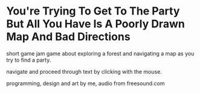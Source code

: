 # You're Trying To Get To The Party But All You Have Is A Poorly Drawn Map And Bad Directions

short game jam game about exploring a forest and navigating a map as you try to find a party.

navigate and proceed through text by clicking with the mouse.

programming, design and art by me, audio from freesound.com
